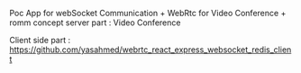 
Poc App for webSocket Communication + WebRtc for Video Conference + romm concept server part : Video Conference

Client side part : https://github.com/yasahmed/webrtc_react_express_websocket_redis_client
